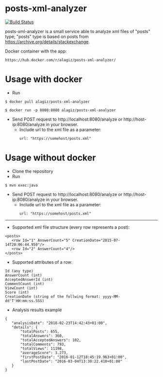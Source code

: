 # posts-xml-analyzer
[![Build Status](https://travis-ci.org/ArtemAlagizov/posts-xml-analyzer.svg?branch=master)](https://travis-ci.org/ArtemAlagizov/posts-xml-analyzer)

posts-xml-analyzer is a small service able to analyze xml files of "posts" type; "posts" type is based on posts from https://archive.org/details/stackexchange.

Docker container with the app: 
````
https://hub.docker.com/r/alagiz/posts-xml-analyzer/
````

# Usage with docker
* Run
```
$ docker pull alagiz/posts-xml-analyzer
```
```
$ docker run -p 8080:8080 alagiz/posts-xml-analyzer
```

* Send POST request to http://localhost:8080/analyze or http://host-ip:8080/analyze in your browser.
  * Include url to the xml file as a parameter:
     ```
     url: "https://somehost/posts.xml"
     ```
# Usage without docker
* Clone the repository
* Run 
```
$ mvn exec:java
```
* Send POST request to http://localhost:8080/analyze or http://host-ip:8080/analyze in your browser.
    * Include url to the xml file as a parameter:
       ```
       url: "https://somehost/posts.xml"
       ```
***
 * Supported xml file structure (every row represents a post):
 ```
 <posts>
    <row Id="1" AnswerCount="5" CreationDate="2015-07-14T20:06:44.950"/>
    <row Id="2" AnswerCount="4"/>
 </posts>
 ```
 * Supported attributes of a row:
 ```
Id (any type)
AnswerCount (int)
AcceptedAnswerId (int)
CommentCount (int)
ViewCount (int)
Score (int)
CreationDate (string of the follwing format: yyyy-MM-dd'T'HH:mm:ss.SSS)
 ```
 * Analysis results example
 ```
 {
    "analysisDate": "2018-02-23T14:42:43+01:00",
    "details": {
        "totalPosts": 655,
        "totalAnswers": 360,
        "totalAcceptedAnswers": 102,
        "totalComments": 793,
        "totalViews": 11198,
        "averageScore": 3.273,
        "firstPostDate": "2016-01-12T18:45:19.963+01:00",
        "lastPostDate": "2016-03-04T13:30:22.410+01:00"
    }
}
 ```
